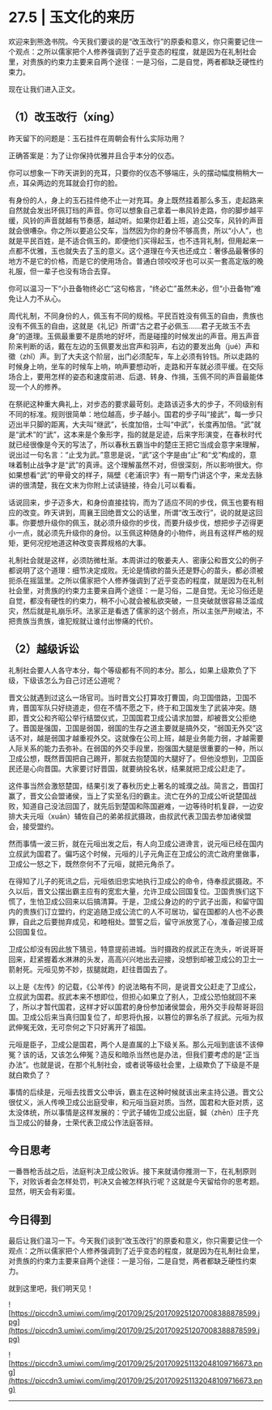 # 27.5 | 玉文化的来历

欢迎来到熊逸书院。今天我们要谈的是“改玉改行”的原委和意义，你只需要记住一个观点：之所以儒家把个人修养强调到了近乎变态的程度，就是因为在礼制社会里，对贵族的约束力主要来自两个途径：一是习俗，二是自觉，两者都缺乏硬性约束力。

现在让我们进入正文。

## （1）改玉改行（xíng）

昨天留下的问题是：玉石挂件在周朝会有什么实际功用？

正确答案是：为了让你保持优雅并且合乎本分的仪态。

你可以想象一下昨天讲到的充耳，只要你的仪态不够端庄，头的摆动幅度稍稍大一点，耳朵两边的充耳就会打你的脸。

有身份的人，身上的玉石挂件绝不止一对充耳。身上既然挂着那么多玉，走起路来自然就会发出环佩玎珰的声音。你可以想象自己拿着一串风铃走路，你的脚步越平缓，风铃的声音就越有节奏感，越动听。如果你赶着上班，追公交车，风铃的声音就会很嘈杂。你之所以要追公交车，当然因为你的身份不够高贵，所以“小人”，也就是平民百姓，是不适合佩玉的。即便他们买得起玉，也不违背礼制，但用起来一点都不优雅，玉也就失去了玉的意义。这个道理在今天也还成立：奢侈品最奢侈的地方不是它的价格，而是它的使用场合。普通白领咬咬牙也可以买一套高定版的晚礼服，但一辈子也没有场合去穿。

你可以温习一下“小丑备物终必亡”这句格言，“终必亡”虽然未必，但“小丑备物”难免让人力不从心。

周代礼制，不同身份的人，佩玉有不同的规格。平民百姓没有佩玉的自由，贵族也没有不佩玉的自由，这就是《礼记》所谓“古之君子必佩玉……君子无故玉不去身”的道理。玉佩最重要不是质地的好坏，而是碰撞的时候发出的声音。用五声音阶来判断的话，戴在左边的玉佩要发出宫声和羽声，右边的要发出角（jué）声和徵（zhǐ）声。到了大夫这个阶层，出门必须配车，车上必须有铃铛。所以走路的时候身上响，坐车的时候车上响，响声要想动听，走路和开车就必须平缓。在交际场合上，要用怎样的姿态和速度前进、后退、转身、作揖，玉佩不同的声音最能体现一个人的修养。

在祭祀这种重大典礼上，对步态的要求最苛刻。走路该迈多大的步子，不同级别有不同的标准。规则很简单：地位越高，步子越小。国君的步子叫“接武”，每一步只迈出半只脚的距离，大夫叫“继武”，长度加倍，士叫“中武”，长度再加倍。“武”就是“武术”的“武”，这本来是个象形字，指的就是足迹，后来字形演变，在春秋时代就已经很像是今天的写法了，所以春秋五霸当中的楚庄王把它当成会意字来理解，说出过一句名言：“止戈为武。”意思是说，“武”这个字是由“止”和“戈”构成的，意味着制止战争才是“武”的真谛。这个理解虽然不对，但很深刻，所以影响很大。你如果想看“武”的甲骨文的样子，隔壁《老浦识字》有一期专门讲这个字，来龙去脉讲的很清楚，我在文末为你附上试读链接，待会儿可以看看。

话说回来，步子迈多大，和身份直接挂钩，而为了适应不同的步伐，佩玉也要有相应的改变。昨天讲到，周襄王回绝晋文公的话里，所谓“改玉改行”，说的就是这回事。你要想升级你的佩玉，就必须升级你的步伐，而要升级步伐，想把步子迈得更小一点，就必须先升级你的身份。以玉佩这种随身的小物件，尚且有这样严格的规矩，更何况挖地道这种改变丧葬规格的大事。

礼制社会就是这样，必须防微杜渐。本周讲过的敬姜夫人、密康公和晋文公的例子都说明了这个道理：细节决定成败。无论是情欲的苗头还是野心的苗头，都必须被扼杀在摇篮里。之所以儒家把个人修养强调到了近乎变态的程度，就是因为在礼制社会里，对贵族的约束力主要来自两个途径：一是习俗，二是自觉。无论习俗还是自觉，都没有硬性的约束力，稍不小心就会被私欲突破，一旦突破就很容易泛滥成灾，然后就是礼崩乐坏。法家正是看透了儒家的这个弱点，所以主张严刑峻法，不把贵族当贵族，谁犯规就让谁付出惨痛的代价。

## （2）越级诉讼

礼制社会要人人各守本分，每个等级都有不同的本分。那么，如果上级欺负了下级，下级该怎么为自己讨还公道呢？

晋文公就遇到过这么一场官司。当时晋文公打算攻打曹国，向卫国借路，卫国不肯，晋国军队只好绕道走，但在不情不愿之下，终于和卫国发生了武装冲突。随即，晋文公和齐昭公举行结盟仪式，卫国国君卫成公请求加盟，却被晋文公拒绝了。晋国是强国，卫国是弱国，弱国的生存之道主要就是搞外交，“弱国无外交”这话不对，越是弱国才越重视外交。这就像在公司上班，越是业务能力弱，才越需要人际关系的能力去弥补。在弱国的外交手段里，抱强国大腿是很重要的一种，所以卫成公想，既然晋国把自己踢开，那就去抱楚国的大腿好了。但他没想到，卫国臣民还是心向晋国。大家要讨好晋国，就要纳投名状，结果就把卫成公赶走了。

这件事当然会激怒楚国，结果引发了春秋历史上著名的城濮之战。简言之，晋国打赢了，晋文公会盟诸侯，当上了实至名归的霸主。流亡在外的卫成公听说楚国战败，知道自己没法回国了，就先后到楚国和陈国避难，一边等待时机复辟，一边安排大夫元咺（xuān）辅佐自己的弟弟叔武摄政，由叔武代表卫国去参加诸侯盟会，接受盟约。

然而事情一波三折，就在元咺出发之后，有人向卫成公进谗言，说元咺已经在国内立叔武为国君了。偏巧这个时候，元咺的儿子元角正在卫成公的流亡政府里做事，卫成公一怒之下，既然奈何不了元咺，就把元角杀了。

在得知了儿子的死讯之后，元咺依旧忠实地执行卫成公的命令，侍奉叔武摄政。不久以后，晋文公摆出霸主应有的宽宏大量，允许卫成公回国复位。卫国贵族们这下慌了，生怕卫成公回来以后搞清算。于是，卫成公身边的的宁武子出面，和留守国内的贵族们订立盟约，约定追随卫成公流亡的人不可居功，留在国都的人也不必畏罪，自此之后要抛弃成见，和睦相处。盟誓之后，留守派放宽了心，准备迎接卫成公回国复位。

卫成公却没有因此放下猜忌，特意提前进城。当时摄政的叔武正在洗头，听说哥哥回来，赶紧握着水淋淋的头发，高高兴兴地出去迎接，没想到却被卫成公的卫士一箭射死。元咺见势不妙，拔腿就跑，赶往晋国去了。

以上是《左传》的记载，《公羊传》的说法略有不同，是说晋文公赶走了卫成公，立叔武为国君。叔武本来不想即位，但担心如果立了别人，卫成公恐怕就回不来了，所以才暂代国君，这样才好以国君的身份参加诸侯盟会，用外交手段帮哥哥回国。卫成公后来当真归国复位了，却恩将仇报，以篡位的罪名杀了叔武。元咺为叔武伸冤无效，无可奈何之下只好离开了祖国。

元咺是臣子，卫成公是国君，两个人是直属的上下级关系。那么元咺到底该不该伸冤？该的话，又该怎么伸冤？造反和暗杀当然也是办法，但我们要考虑的是“正当办法”。也就是说，在那个礼制社会，或者说等级社会里，上级欺负了下级是不是就白欺负了？

事情的后续是，元咺去找晋文公申诉，霸主在这种时候就该出来主持公道。晋文公很仗义，派人传唤卫成公出庭受审，和元咺当庭对质。当然，国君和大臣对质，这太没体统，所以事情是这样发展的：宁武子辅佐卫成公出庭，鍼（zhēn）庄子充当卫成公的替身，士荣代表卫成公作法庭答辩。

## 今日思考

一番唇枪舌战之后，法庭判决卫成公败诉。接下来就请你推测一下，在礼制原则下，对败诉者会怎样处罚，判决又会被怎样执行呢？这就是今天留给你的思考题。显然，明天会有彩蛋。

## 今日得到

最后让我们温习一下。今天我们谈到“改玉改行”的原委和意义，你只需要记住一个观点：之所以儒家把个人修养强调到了近乎变态的程度，就是因为在礼制社会里，对贵族的约束力主要来自两个途径：一是习俗，二是自觉，两者都缺乏硬性约束力。

就到这里吧，我们明天见！

![https://piccdn3.umiwi.com/img/201709/25/201709251207008388878599.jpg](https://piccdn3.umiwi.com/img/201709/25/201709251207008388878599.jpg)

![https://piccdn3.umiwi.com/img/201709/25/201709251132048109716673.png](https://piccdn3.umiwi.com/img/201709/25/201709251132048109716673.png)

---
